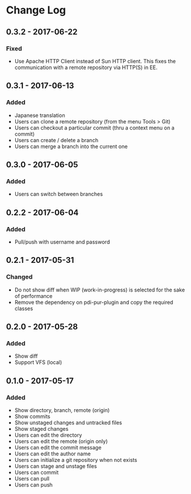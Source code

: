 # Change Log

## 0.3.2 - 2017-06-22
### Fixed
- Use Apache HTTP Client instead of Sun HTTP client. This fixes the communication with a remote repository via HTTP(S) in EE.

## 0.3.1 - 2017-06-13
### Added
- Japanese translation
- Users can clone a remote repository (from the menu Tools > Git)
- Users can checkout a particular commit (thru a context menu on a commit)
- Users can create / delete a branch
- Users can merge a branch into the current one

## 0.3.0 - 2017-06-05
### Added
- Users can switch between branches

## 0.2.2 - 2017-06-04
### Added
- Pull/push with username and password

## 0.2.1 - 2017-05-31
### Changed
- Do not show diff when WIP (work-in-progress) is selected for the sake of performance
- Remove the dependency on pdi-pur-plugin and copy the required classes

## 0.2.0 - 2017-05-28

### Added
- Show diff
- Support VFS (local)

## 0.1.0 - 2017-05-17

### Added
- Show directory, branch, remote (origin)
- Show commits
- Show unstaged changes and untracked files
- Show staged changes
- Users can edit the directory
- Users can edit the remote (origin only)
- Users can edit the commit message
- Users can edit the author name
- Users can initialize a git repository when not exists
- Users can stage and unstage files
- Users can commit
- Users can pull
- Users can push